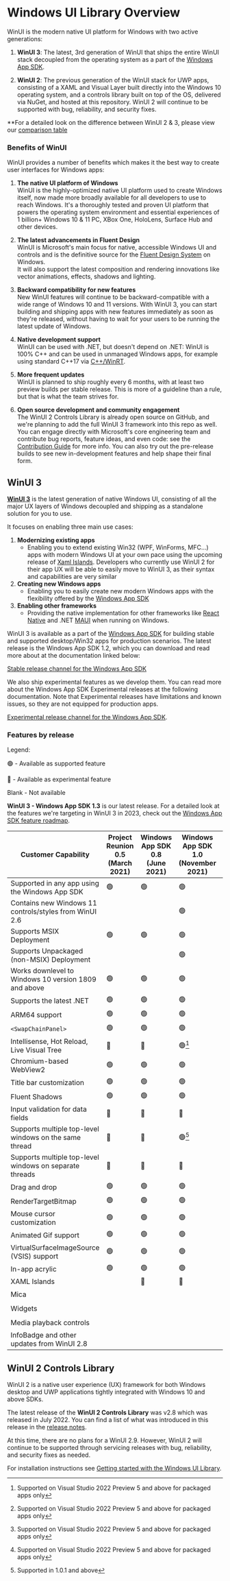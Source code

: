 # Windows UI Library Overview

WinUI is the modern native UI platform for Windows with two active generations:

1. **WinUI 3**: The latest, 3rd generation of WinUI that ships the entire WinUI stack decoupled from the operating system as a part of the [Windows App SDK](https://docs.microsoft.com/windows/apps/windows-app-sdk/).

2. **WinUI 2**: The previous generation of the WinUI stack for UWP apps, consisting of a XAML and Visual Layer built directly into the Windows 10 operating system, and a controls library built on top of the OS, delivered via NuGet, and hosted at this repository. WinUI 2 will continue to be supported with bug, reliability, and security fixes.

**For a detailed look on the difference between WinUI 2 & 3, please view our [comparison table](https://docs.microsoft.com/windows/apps/winui/#comparison-of-winui-3-and-winui-2)

### Benefits of WinUI 

WinUI provides a number of benefits which makes it the best way to create user interfaces for Windows apps:

1. **The native UI platform of Windows**  
WinUI is the highly-optimized native UI platform used to create Windows itself, now made more broadly available for all developers to use to reach Windows. It's a thoroughly tested and proven UI platform that powers the operating system environment and essential experiences of 1 billion+ Windows 10 & 11 PC, XBox One, HoloLens, Surface Hub and other devices.

2. **The latest advancements in Fluent Design**  
WinUI is Microsoft's main focus for native, accessible Windows UI and controls and is the definitive source for the [Fluent Design System](https://www.microsoft.com/design/fluent/) on Windows.  
It will also support the latest composition and rendering innovations like vector animations, effects, shadows and lighting.

3. **Backward compatibility for new features**  
New WinUI features will continue to be backward-compatible with a wide range of Windows 10 and 11 versions. With WinUI 3, you can start building and shipping apps with new features immediately as soon as they're released, without having to wait for your users to be running the latest update of Windows.

4. **Native development support**  
WinUI can be used with .NET, but doesn't depend on .NET: WinUI is 100% C++ and can be used in unmanaged Windows apps, for example using standard C++17 via [C++/WinRT](https://docs.microsoft.com/windows/uwp/cpp-and-winrt-apis/).

5. **More frequent updates**  
WinUI is planned to ship roughly every 6 months, with at least two preview builds per stable release.  This is more of a guideline than a rule, but that is what the team strives for.

6. **Open source development and community engagement**  
 The WinUI 2 Controls Library is already open source on GitHub, and we're planning to add the full WinUI 3 framework into this repo as well. You can engage directly with Microsoft's core engineering team and contribute bug reports, feature ideas, and even code: see the [Contribution Guide](../CONTRIBUTING.md) for more info.  You can also try out the pre-release builds to see new in-development features and help shape their final form.  

## WinUI 3

**[WinUI 3](https://docs.microsoft.com/windows/apps/winui/winui3/)** is the latest generation of native Windows UI, consisting of all the major UX layers of Windows decoupled and shipping as a standalone solution for you to use.

It focuses on enabling three main use cases:

1. **Modernizing existing apps**
    * Enabling you to extend existing Win32 (WPF, WinForms, MFC...) apps with modern Windows UI at your own pace using the upcoming release of [Xaml Islands](https://docs.microsoft.com/windows/apps/desktop/modernize/xaml-islands). Developers who currently use WinUI 2 for their app UX will be able to easily move to WinUI 3, as their syntax and capabilities are very similar
2. **Creating new Windows apps**
    * Enabling you to easily create new modern Windows apps with the flexibility offered by the [Windows App SDK](https://docs.microsoft.com/windows/apps/windows-app-sdk/)
3. **Enabling other frameworks**
    * Providing the native implementation for other frameworks like [React Native](https://github.com/Microsoft/react-native-windows) and .NET [MAUI](https://docs.microsoft.com/dotnet/maui/what-is-maui) when running on Windows.

WinUI 3 is available as a part of the [Windows App SDK](https://docs.microsoft.com/windows/apps/windows-app-sdk) for building stable and supported desktop/Win32 apps for production scenarios. The latest release is the Windows App SDK 1.2, which you can download and read more about at the documentation linked below:

[Stable release channel for the Windows App SDK](https://docs.microsoft.com/windows/apps/windows-app-sdk/stable-channel)

We also ship experimental features as we develop them. You can read more about the Windows App SDK Experimental releases at the following documentation. Note that Experimental releases have limitations and known issues, so they are not equipped for production apps.

[Experimental release channel for the Windows App SDK](https://docs.microsoft.com/windows/apps/windows-app-sdk/experimental-channel).

### Features by release
Legend:

&#128994; - Available as supported feature

&#128311; - Available as experimental feature  

Blank -  Not available

**WinUI 3 - Windows App SDK 1.3** is our latest release. For a detailed look at the features we're targeting in WinUI 3 in 2023, check out the [Windows App SDK feature roadmap](https://github.com/microsoft/WindowsAppSDK/blob/main/docs/roadmap.md).

| Customer Capability | Project Reunion 0.5 <br/>(March 2021) | Windows App SDK 0.8 <br/>(June 2021) | Windows App SDK 1.0 <br/> (November 2021) | Windows App SDK 1.1 <br/> (June 2022) | Windows App SDK 1.2 <br/> (November 2022) | Windows App SDK 1.3 <br/> (April 2023)
| ------------------- | --------------------------------                | ------------------------------- | ----------------------------- | -----| ----- | ----- |
| Supported in any app using the Windows App SDK                        | &#128994;          | &#128994;          | &#128994;      | &#128994;     | &#128994; | &#128994;
| Contains new Windows 11 controls/styles from WinUI 2.6                |                    |                    | &#128994;      | &#128994;     | &#128994; | &#128994;
| Supports MSIX Deployment                                              | &#128994;          | &#128994;          | &#128994;      | &#128994;     | &#128994; | &#128994;
| Supports Unpackaged (non-MSIX) Deployment                             |                    |                    | &#128994;      | &#128994;     | &#128994; | &#128994;
| Works downlevel to Windows 10 version 1809 and above                  | &#128994;          | &#128994;          | &#128994;      | &#128994;     | &#128994; | &#128994;
| Supports the latest .NET                                              | &#128994;          | &#128994;          | &#128994;      | &#128994;     | &#128994; | &#128994;
| ARM64 support                                                         | &#128994;          | &#128994;          | &#128994;      | &#128994;     | &#128994; | &#128994;
| `<SwapChainPanel> `                                                   | &#128994;          | &#128994;          | &#128994;      | &#128994;     | &#128994; | &#128994;
| Intellisense, Hot Reload, Live Visual Tree                            | &#128311;          | &#128311;          | &#128994;[^1]  | &#128994;[^1] | &#128994;[^1] | &#128994;[^1]
| Chromium-based WebView2                                               | &#128994;          | &#128994;          | &#128994;      | &#128994;     | &#128994; | &#128994;
| Title bar customization                                               | &#128994;          | &#128994;          | &#128994;      | &#128994;     | &#128994; | &#128994;
| Fluent Shadows                                                        | &#128994;          | &#128994;          | &#128994;      | &#128994;     | &#128994; | &#128994;
| Input validation for data fields                                      | &#128311;          | &#128311;          | &#128311;      | &#128311;     | &#128311; | &#128311;
| Supports multiple top-level windows on the same thread                | &#128311;          | &#128311;          | &#128994;[^2]  | &#128994;     | &#128994; | &#128994;
| Supports multiple top-level windows on separate threads               | &#128311;          | &#128311;          | &#128311;      | &#128311;     | &#128311; | &#128311;
| Drag and drop                                                         | &#128994;          | &#128994;          | &#128994;      | &#128994;     | &#128994; | &#128994;
| RenderTargetBitmap                                                    | &#128994;          | &#128994;          | &#128994;      | &#128994;     | &#128994; | &#128994;
| Mouse cursor customization                                            | &#128994;          | &#128994;          | &#128994;      | &#128994;     | &#128994; | &#128994;
| Animated Gif support                                                  | &#128994;          | &#128994;          | &#128994;      | &#128994;     | &#128994; | &#128994;
| VirtualSurfaceImageSource (VSIS) support                              | &#128994;          | &#128994;          | &#128994;      | &#128994;     | &#128994; | &#128994;
| In-app acrylic                                                        | &#128994;          | &#128994;          | &#128994;      | &#128994;     | &#128994; | &#128994;
| XAML Islands                                                          |                    | &#128311;          | &#128311;      | &#128311;     | &#128311; | &#128311;
| Mica                                                                  |                    |                    |                | &#128994;     | &#128994; | &#128994;
| Widgets                                                               |                    |                    |                |               | &#128994; | &#128994;
| Media playback controls                                               |                    |                    |                |               | &#128994;  | &#128994;
| InfoBadge and other updates from WinUI 2.8                            |                    |                    |                |               | &#128994; | &#128994;

[^1]: Supported on Visual Studio 2022 Preview 5 and above for packaged apps only 
[^2]: Supported in 1.0.1 and above

## WinUI 2 Controls Library

WinUI 2 is a native user experience (UX) framework for both Windows desktop and UWP applications tightly integrated with Windows 10 and above SDKs.

The latest release of the **WinUI 2 Controls Library** was v2.8 which was released in July 2022. You can find a list of what was introduced in this release in the [release notes](https://learn.microsoft.com/en-us/windows/apps/winui/winui2/release-notes/winui-2.8).

At this time, there are no plans for a WinUI 2.9. However, WinUI 2 will continue to be supported through servicing releases with bug, reliability, and security fixes as needed. 

For installation instructions see [Getting started with the Windows UI Library](https://docs.microsoft.com/windows/apps/winui/winui2/getting-started).
